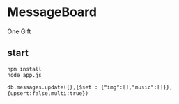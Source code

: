 # MessageBoard
One Gift

## start
```
npm install
node app.js
```


```
db.messages.update({},{$set : {"img":[],"music":[]}},{upsert:false,multi:true})
```
